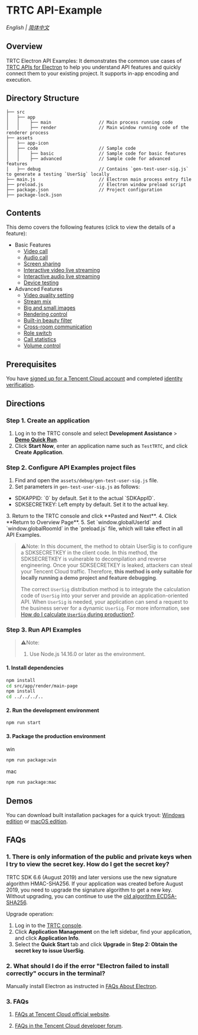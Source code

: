 # TRTC API-Example

_English | [简体中文](README.md)_

## Overview
TRTC Electron API Examples: It demonstrates the common use cases of [TRTC APIs for Electron](https://web.sdk.qcloud.com/trtc/electron/doc/en-us/trtc_electron_sdk/index.html) to help you understand API features and quickly connect them to your existing project. It supports in-app encoding and execution.

## Directory Structure
```
├── src
│   ├── app
│   │    ├── main                  // Main process running code
│   │    ├── render                // Main window running code of the renderer process
├── assets
│   ├── app-icon
│   ├── code                       // Sample code
│   │    ├── basic                 // Sample code for basic features
│   │    ├── advanced              // Sample code for advanced features
│   ├── debug                      // Contains `gen-test-user-sig.js` to generate a testing `UserSig` locally
├── main.js                        // Electron main process entry file
├── preload.js                     // Electron window preload script
├── package.json                   // Project configuration
├── package-lock.json
```

## Contents
This demo covers the following features (click to view the details of a feature):

- Basic Features
  - [Video call](./assets/code/basic/video-call/index.js)
  - [Audio call](./assets/code/basic/audio-call/index.js)
  - [Screen sharing](./assets/code/basic/screen-share/index.js)
  - [Interactive video live streaming](./assets/code/basic/video-live/index.js)
  - [Interactive audio live streaming](./assets/code/basic/audio-call/index.js)
  - [Device testing](./assets/code/basic/device-test/index.js)
- Advanced Features
  - [Video quality setting](./assets/code/advanced/video-quality/index.js)
  - [Stream mix](./assets/code/advanced/video-stream-mix/index.js)
  - [Big and small images](./assets/code/advanced/big-small-stream/index.js)
  - [Rendering control](./assets/code/advanced/video-render-params/index.js)
  - [Built-in beauty filter](./assets/code/advanced/beauty-sdk-inner/index.js)
  - [Cross-room communication](./assets/code/advanced/connect-other-room/index.js)
  - [Role switch](./assets/code/advanced/switch-role/index.js)
  - [Call statistics](./assets/code/advanced/call-statistics/index.js)
  - [Volume control](./assets/code/advanced/volume-control/index.js)

## Prerequisites
You have [signed up for a Tencent Cloud account](https://intl.cloud.tencent.com/document/product/378/17985) and completed [identity verification](https://intl.cloud.tencent.com/document/product/378/3629).

## Directions
### Step 1. Create an application
1. Log in to the TRTC console and select **Development Assistance** > **[Demo Quick Run](https://console.cloud.tencent.com/trtc/quickstart)**.
2. Click **Start Now**, enter an application name such as `TestTRTC`, and click **Create Application**.

### Step 2. Configure API Examples project files
1. Find and open the `assets/debug/gen-test-user-sig.js` file.
2. Set parameters in `gen-test-user-sig.js` as follows:
  <ul><li>SDKAPPID: `0` by default. Set it to the actual `SDKAppID`.</li>
  <li>SDKSECRETKEY: Left empty by default. Set it to the actual key.</li></ul>
3. Return to the TRTC console and click **Pasted and Next**.
4. Click **Return to Overview Page**.
5. Set `window.globalUserId` and `window.globalRoomId` in the `preload.js` file, which will take effect in all API Examples.

> ⚠️Note:
> In this document, the method to obtain UserSig is to configure a SDKSECRETKEY in the client code. In this method, the SDKSECRETKEY is vulnerable to decompilation and reverse engineering. Once your SDKSECRETKEY is leaked, attackers can steal your Tencent Cloud traffic. Therefore, **this method is only suitable for locally running a demo project and feature debugging**.
>
> The correct `UserSig` distribution method is to integrate the calculation code of `UserSig` into your server and provide an application-oriented API. When `UserSig` is needed, your application can send a request to the business server for a dynamic `UserSig`. For more information, see [How do I calculate `UserSig` during production?](https://intl.cloud.tencent.com/document/product/647/35166).

### Step 3. Run API Examples
> ⚠️Note:
> 1. Use Node.js 14.16.0 or later as the environment.

#### 1. Install dependencies
```bash
npm install
cd src/app/render/main-page
npm install
cd ../../../..
```

#### 2. Run the development environment
```bash
npm run start
```

#### 3. Package the production environment
win
```bash
npm run package:win
```

mac
```bash
npm run package:mac
```

## Demos

You can download built installation packages for a quick tryout: [Windows edition](https://web.sdk.qcloud.com/trtc/electron/download/api-example/TRTC-Electron-API-Examples-windows.zip) or [macOS edition](https://web.sdk.qcloud.com/trtc/electron/download/api-example/TRTC-Electron-API-Examples-mac.zip).

## FAQs

### 1. There is only information of the public and private keys when I try to view the secret key. How do I get the secret key?
TRTC SDK 6.6 (August 2019) and later versions use the new signature algorithm HMAC-SHA256. If your application was created before August 2019, you need to upgrade the signature algorithm to get a new key. Without upgrading, you can continue to use the [old algorithm ECDSA-SHA256](https://cloud.tencent.com/document/product/647/17275#.E8.80.81.E7.89.88.E6.9C.AC.E7.AE.97.E6.B3.95).

Upgrade operation:
1. Log in to the [TRTC console](https://console.cloud.tencent.com/trtc).
2. Click **Application Management** on the left sidebar, find your application, and click **Application Info**.
3. Select the **Quick Start** tab and click **Upgrade** in **Step 2: Obtain the secret key to issue UserSig**.

### 2. What should I do if the error "Electron failed to install correctly" occurs in the terminal?
Manually install Electron as instructed in [FAQs About Electron](https://cloud.tencent.com/developer/article/1616668).

### 3. FAQs
1. [FAQs at Tencent Cloud official website](https://intl.cloud.tencent.com/document/product/647/43093).

2. [FAQs in the Tencent Cloud developer forum](https://cloud.tencent.com/developer/article/1616668).
